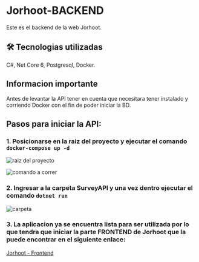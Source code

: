 # Jorhoot-BACKEND

Este es el backend de la web Jorhoot.

## 🛠 Tecnologias utilizadas
C#, Net Core 6, Postgresql, Docker.

## Informacion importante
Antes de levantar la API tener en cuenta que necesitara tener instalado y corriendo Docker con el fin de poder iniciar la BD.

## Pasos para iniciar la API:

### 1. Posicionarse en la raiz del proyecto y ejecutar el comando ```docker-compose up -d```

![raiz del proyecto](https://i.ibb.co/m69CsxW/image.png)

![comando a correr](https://i.ibb.co/BPcFYsb/image.png)

### 2. Ingresar a la carpeta SurveyAPI y una vez dentro ejecutar el comando ```dotnet run```

![carpeta](https://i.ibb.co/DGDb6fq/image.png)

### 3. La aplicacion ya se encuentra lista para ser utilizada por lo que tendra que iniciar la parte FRONTEND de Jorhoot que la puede encontrar en el siguiente enlace:

[Jorhoot - Frontend](https://github.com/rafalazar/Jorhoot-FRONTEND)
